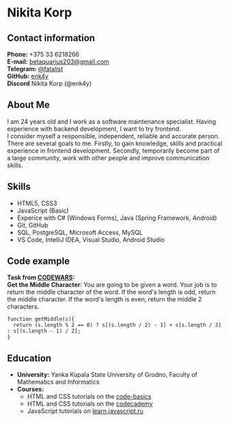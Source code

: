 # **Nikita Korp**

## **Contact information**

**Phone:** +375 33 6218266  
**E-mail:** betaquarius203@gmail.com  
**Telegram:** [@fatalist](https://t.me/fatalist)  
**GitHub:** [enk4y](https://github.com/enk4y)  
**Discord** Nikita Korp (@enk4y)

## **About Me**

I am 24 years old and I work as a software maintenance specialist. Having experience with backend development, I want to try frontend.  
I consider myself a responsible, independent, reliable and accurate person.  
There are several goals to me. Firstly, to gain knowledge, skills and practical experience in frontend development. Secondly, temporarily become part of a large community, work with other people and improve communication skills.

## **Skills**

- HTML5, CSS3
- JavaScript (Basic)
- Experice with C# (Windows Forms), Java (Spring Framework, Android)
- Git, GitHub
- SQL, PostgreSQL, Microsoft Access, MySQL
- VS Code, IntelliJ IDEA, Visual Studio, Android Studio

## **Code example**

**Task from [CODEWARS](https://www.codewars.com/):**  
**Get the Middle Character**: You are going to be given a word. Your job is to return the middle character of the word. If the word's length is odd, return the middle character. If the word's length is even, return the middle 2 characters.

```
function getMiddle(s){
  return (s.length % 2 == 0) ? s[(s.length / 2) - 1] + s[s.length / 2] : s[(s.length - 1) / 2];
}
```

## **Education**

- **University:** Yanka Kupala State University of Grodno, Faculty of Mathematics and Informatics
- **Courses:**
  - HTML and CSS tutorials on the [code-basics](https://ru.code-basics.com/)
  - HTML and CSS tutorials on the [codecademy](https://www.codecademy.com/)
  - JavaScript tutorials on [learn.javascript.ru](https://learn.javascript.ru/)
